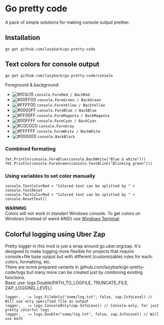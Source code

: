# Go pretty code
A pack of simple solutions for making console output prettier.
## Installation
```
go get github.com/lazybark/go-pretty-code
```
## Text colors for console output
```
go get github.com/lazybark/go-pretty-code/console
```
Foreground & background:
- ![#f03c15](https://via.placeholder.com/15/f03c15/000000?text=+) `console.ForeRed / BackRed`
- ![#00FF00](https://via.placeholder.com/15/00FF00/000000?text=+) `console.ForeGreen / BackGreen`
- ![#FFFF00](https://via.placeholder.com/15/FFFF00/000000?text=+) `console.ForeYellow / BackYellow`
- ![#0000FF](https://via.placeholder.com/15/0000FF/000000?text=+) `console.ForeBlue / BackBlue`
- ![#FF00FF](https://via.placeholder.com/15/FF00FF/000000?text=+) `console.ForeMagenta / BackMagenta`
- ![#00FFFF](https://via.placeholder.com/15/00FFFF/000000?text=+) `console.ForeCyan / BackCyan`
- ![#C0C0C0](https://via.placeholder.com/15/C0C0C0/000000?text=+) `console.ForeGray`
- ![#FFFFFF](https://via.placeholder.com/15/FFFFFF/000000?text=+) `console.ForeWhite / BackWhite`
- ![#000000](https://via.placeholder.com/15/000000/000000?text=+) `console.BackBlack`

### Combined formating
```
fmt.Println(console.ForeBlue(console.BackWhite("Blue & white")))
fmt.Println(console.ForeGreen(console.TextBlink("Blinking green")))
```
### Using variables to set color manually
```
console.TextColorRed + "Colored text can be splitted by " + console.TextReset
console.TextColorRed + "Colored text can be splitted by " + console.ResetText()
```
**WARNING**
<br>
Colors will not work in standart Windows console. To get colors on Windows (instead of weird ANSI) use [Windows Terminal](https://docs.microsoft.com/en-us/windows/terminal/install)
## Colorful logging using Uber Zap
Pretty logger in this mod is just a wrap around go.uber.org/zap. It's designed to make logging more flexible for projects that require console+file base output but with different (customizable) rules for each: colors, formatting, etc.
<br>
There are some prepared variants in github.com/lazybark/go-pretty-code/logs but many more can be created just by combining existing functions.
<br>
Basic use: logs.Double(PATH_TO_LOGFILE, TRUNCATE_FILE, ZAP_LOGGING_LEVEL)
```
logger, _ := logs.FileOnly("some/log.txt", false, zap.InfoLevel) // Will use only specified file as output
logger, _ := logs.ConsoleOnly(zap.InfoLevel) // Console-only, for just pretty colorful logs
logger, _ := logs.Double("some/log.txt", false, zap.InfoLevel) // Will use both
```
